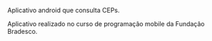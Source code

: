 Aplicativo android que consulta CEPs.

Aplicativo realizado no curso de programação mobile da Fundação Bradesco.